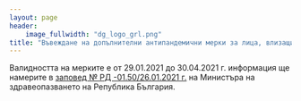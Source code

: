 ```yaml
---
layout: page
header:
    image_fullwidth: "dg_logo_grl.png"
title: "Въвеждане на допълнителни антипандемични мерки за лица, влизащи на територията на Република България"
---
```


Валидността на мерките е от 29.01.2021 до 30.04.2021 г. информация ще намерите в <a href="/content/zapowed-rd-01-50-26-01-2021.pdf" target="_blank">заповед № РД -01.50/26.01.2021 г.</a> на Министъра на здравеопазването на Република България.  

